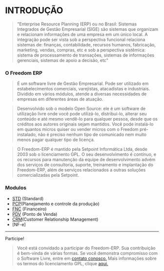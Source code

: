 # INTRODUÇÃO #

> "Enterprise Resource Planning (ERP) ou no Brasil: Sistemas Integrados de Gestão Empresarial (SIGE) são sistemas que organizam e relacionam informações de uma empresa em um único local.
> A integração pode ser vista sob a perspectiva funcional relaciona sistemas de: finanças, contabilidade, recursos humanos, fabricação, marketing, vendas, compras, etc e sob a perspectiva sistêmica: sistema de processamento de transações, sistemas de informações gerenciais, sistemas de apoio a decisão, etc"
### O Freedom ERP ###
> É um software livre de Gestão Empresarial. Pode ser utilizado em estabelecimentos comerciais, varejistas, atacadistas e industriais. Dividido em vários módulos, atende a diversas necessidades de empresas em diferentes áreas de atuação.

> Desenvolvido sob o modelo Open Source: ele é um software de utilização livre onde você pode utilizá-lo, distribuí-lo, alterar seu conteúdo e até mesmo vendê-lo para qualquer pessoa, desde que os créditos aos autores originais sejam mantidos. Você pode instalá-lo em quantos micros quiser ou vender micros com o Freedom pré-instalado, não é preciso nenhum tipo de comunicado nem muito menos pagar qualquer tipo de licença.

> O Freedom-ERP é mantido pela Setpoint Informática Ltda, desde 2003 sob o licenciamento GPL. O seu desenvolvimento é contínuo, e os recursos para manutenção da equipe de desenvolvimento advém dos serviços de consultoria, suporte, treinamento e implantação do Freedom-ERP, além de serviços relacionados a outras soluções comercializadas pela Setpoint.

### Modulos ###
  * [STD](Standard.md) (Standard)
  * [PCP](PCP.md)(Planejamento e controle da produção)
  * [FNC](FNC.md) (Financeiro)
  * [PDV](PDV.md) (Ponto de Venda)
  * [CRM](CRM.md)(Customer Relationship Management)
  * [NF-e]



---


Participe!
> Você está convidado a participar do Freedom-ERP.
> Sua contribuição é bem-vinda de várias formas.
> Se você demonstra compromisso com o Software Livre, entre em [contato conosco.](http://sites.google.com/a/stpinf.com/freedom-erp/formularios/contato)
Mais informações sobre os termos do licenciamento GPL, clique [aqui.](http://www.fsfla.org/svnwiki/trad/GPLv3)